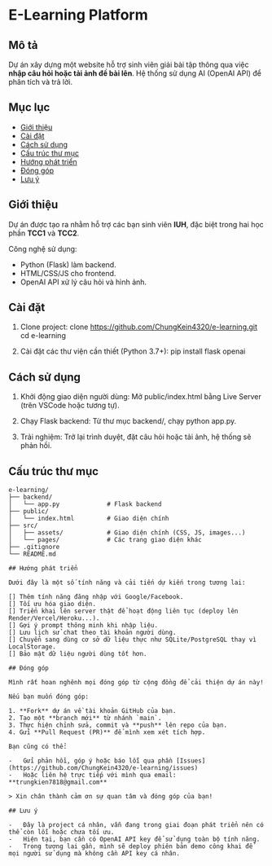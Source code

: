 # E-Learning Platform

## Mô tả

Dự án xây dựng một website hỗ trợ sinh viên giải bài tập thông qua việc **nhập câu hỏi hoặc tải ảnh đề bài lên**. Hệ thống sử dụng AI (OpenAI API) để phân tích và trả lời.

## Mục lục

-   [Giới thiệu](#giới-thiệu)
-   [Cài đặt](#cài-đặt)
-   [Cách sử dụng](#cách-sử-dụng)
-   [Cấu trúc thư mục](#cấu-trúc-thư-mục)
-   [Hướng phát triển](#hướng-phát-triển)
-   [Đóng góp](#đóng-góp)
-   [Lưu ý](#lưu-ý)

## Giới thiệu

Dự án được tạo ra nhằm hỗ trợ các bạn sinh viên **IUH**, đặc biệt trong hai học phần **TCC1** và **TCC2**.

Công nghệ sử dụng:

-   Python (Flask) làm backend.
-   HTML/CSS/JS cho frontend.
-   OpenAI API xử lý câu hỏi và hình ảnh.

## Cài đặt

1. Clone project:
   clone https://github.com/ChungKein4320/e-learning.git
   cd e-learning

2. Cài đặt các thư viện cần thiết (Python 3.7+):
   pip install flask openai

## Cách sử dụng

1. Khởi động giao diện người dùng: Mở public/index.html bằng Live Server (trên VSCode hoặc tương tự).

2. Chạy Flask backend: Từ thư mục backend/, chạy python app.py.

3. Trải nghiệm: Trở lại trình duyệt, đặt câu hỏi hoặc tải ảnh, hệ thống sẽ phản hồi.

## Cấu trúc thư mục


```plaintext
e-learning/
├── backend/
│   └── app.py             # Flask backend
├── public/
│   └── index.html         # Giao diện chính
├── src/
│   ├── assets/            # Giao diện chính (CSS, JS, images...)
│   └── pages/             # Các trang giao diện khác
├── .gitignore
└── README.md

## Hướng phát triển

Dưới đây là một số tính năng và cải tiến dự kiến trong tương lai:

[] Thêm tính năng đăng nhập với Google/Facebook.
[] Tối ưu hóa giao diện.
[] Triển khai lên server thật để hoạt động liên tục (deploy lên Render/Vercel/Heroku...).
[] Gợi ý prompt thông minh khi nhập liệu.
[] Lưu lịch sử chat theo tài khoản người dùng.
[] Chuyển sang dùng cơ sở dữ liệu thực như SQLite/PostgreSQL thay vì LocalStorage.
[] Bảo mật dữ liệu người dùng tốt hơn.

## Đóng góp

Mình rất hoan nghênh mọi đóng góp từ cộng đồng để cải thiện dự án này!

Nếu bạn muốn đóng góp:

1. **Fork** dự án về tài khoản GitHub của bạn.
2. Tạo một **branch mới** từ nhánh `main`.
3. Thực hiện chỉnh sửa, commit và **push** lên repo của bạn.
4. Gửi **Pull Request (PR)** để mình xem xét tích hợp.

Bạn cũng có thể:

-   Gửi phản hồi, góp ý hoặc báo lỗi qua phần [Issues](https://github.com/ChungKein4320/e-learning/issues)
-   Hoặc liên hệ trực tiếp với mình qua email: **trungkien7818@gmail.com**

> Xin chân thành cảm ơn sự quan tâm và đóng góp của bạn!

## Lưu ý

-   Đây là project cá nhân, vẫn đang trong giai đoạn phát triển nên có thể còn lỗi hoặc chưa tối ưu.
-   Hiện tại, bạn cần có OpenAI API key để sử dụng toàn bộ tính năng.
-   Trong tương lai gần, mình sẽ deploy phiên bản demo công khai để mọi người sử dụng mà không cần API key cá nhân.
